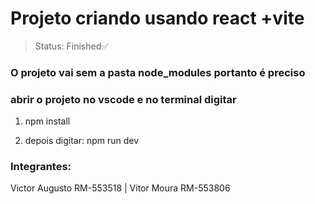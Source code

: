 # Projeto criando usando react +vite
>Status: Finished✅

### O projeto vai sem a pasta node_modules portanto é preciso 
### abrir o projeto no vscode e no terminal digitar 

1) npm install

2) depois digitar: npm run dev

### Integrantes:
Victor Augusto RM-553518 | Vitor Moura RM-553806

